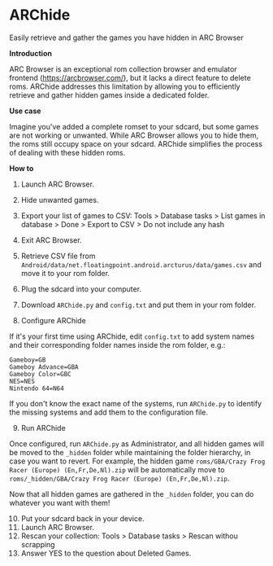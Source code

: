 # ARChide
Easily retrieve and gather the games you have hidden in ARC Browser

**Introduction**

ARC Browser is an exceptional rom collection browser and emulator frontend (https://arcbrowser.com/), but it lacks a direct feature to delete roms. ARChide addresses this limitation by allowing you to efficiently retrieve and gather hidden games inside a dedicated folder.


**Use case**

Imagine you've added a complete romset to your sdcard, but some games are not working or unwanted. While ARC Browser allows you to hide them, the roms still occupy space on your sdcard. ARChide simplifies the process of dealing with these hidden roms.


**How to**

1. Launch ARC Browser.
2. Hide unwanted games.
3. Export your list of games to CSV: Tools > Database tasks > List games in database > Done > Export to CSV > Do not include any hash
4. Exit ARC Browser.
5. Retrieve CSV file from `Android/data/net.floatingpoint.android.arcturus/data/games.csv` and move it to your rom folder.

6. Plug the sdcard into your computer.
7. Download `ARChide.py` and `config.txt` and put them in your rom folder.

8. Configure ARChide
   
If it's your first time using ARChide, edit `config.txt` to add system names and their corresponding folder names inside the rom folder, e.g.:
```
Gameboy=GB
Gameboy Advance=GBA
Gameboy Color=GBC
NES=NES
Nintendo 64=N64
```
If you don't know the exact name of the systems, run `ARChide.py` to identify the missing systems and add them to the configuration file.

9. Run ARChide

Once configured, run `ARChide.py` as Administrator, and all hidden games will be moved to the `_hidden` folder while maintaining the folder hierarchy, in case you want to revert.
For example, the hidden game `roms/GBA/Crazy Frog Racer (Europe) (En,Fr,De,Nl).zip` will be automatically move to `roms/_hidden/GBA/Crazy Frog Racer (Europe) (En,Fr,De,Nl).zip`.

Now that all hidden games are gathered in the `_hidden` folder, you can do whatever you want with them!

10. Put your sdcard back in your device.
11. Launch ARC Browser.
12. Rescan your collection: Tools > Database tasks > Rescan withou scrapping
13. Answer YES to the question about Deleted Games.
